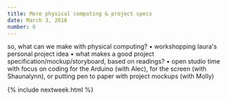 ```yaml
---
title: More physical computing & project specs
date: March 3, 2016
number: 6
---
```


so, what can we make with physical computing? • workshopping laura's personal project idea • what makes a good project specification/mockup/storyboard, based on readings? • open studio time with focus on coding for the Arduino (with Alec), for the screen (with Shaunalynn), or putting pen to paper with project mockups (with Molly)

{% include nextweek.html %}

